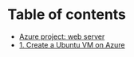 # Table of contents

* [Azure project: web server](README.md)
* [1. Create a Ubuntu VM on Azure](1.-create-a-ubuntu-vm-on-azure.md)

